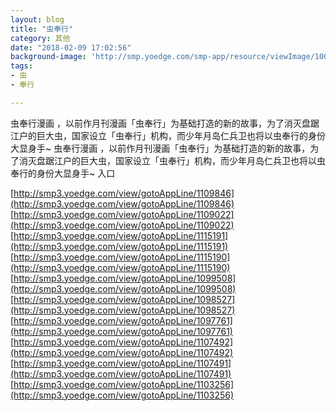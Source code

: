 ```yaml
---
layout: blog
title: "虫奉行"
category: 其他
date: "2018-02-09 17:02:56"
background-image: 'http://smp.yoedge.com/smp-app/resource/viewImage/1000463appline.png'
tags:
- 虫
- 奉行

---
```

虫奉行漫画 ，以前作月刊漫画「虫奉行」为基础打造的新的故事，为了消灭盘踞江户的巨大虫，国家设立「虫奉行」机构，而少年月岛仁兵卫也将以虫奉行的身份大显身手~
虫奉行漫画 ，以前作月刊漫画「虫奉行」为基础打造的新的故事，为了消灭盘踞江户的巨大虫，国家设立「虫奉行」机构，而少年月岛仁兵卫也将以虫奉行的身份大显身手~
入口

[http://smp3.yoedge.com/view/gotoAppLine/1109846](http://smp3.yoedge.com/view/gotoAppLine/1109846)
[http://smp3.yoedge.com/view/gotoAppLine/1109022](http://smp3.yoedge.com/view/gotoAppLine/1109022)
[http://smp3.yoedge.com/view/gotoAppLine/1115191](http://smp3.yoedge.com/view/gotoAppLine/1115191)
[http://smp3.yoedge.com/view/gotoAppLine/1115190](http://smp3.yoedge.com/view/gotoAppLine/1115190)
[http://smp3.yoedge.com/view/gotoAppLine/1099508](http://smp3.yoedge.com/view/gotoAppLine/1099508)
[http://smp3.yoedge.com/view/gotoAppLine/1098527](http://smp3.yoedge.com/view/gotoAppLine/1098527)
[http://smp3.yoedge.com/view/gotoAppLine/1097761](http://smp3.yoedge.com/view/gotoAppLine/1097761)
[http://smp3.yoedge.com/view/gotoAppLine/1107492](http://smp3.yoedge.com/view/gotoAppLine/1107492)
[http://smp3.yoedge.com/view/gotoAppLine/1107491](http://smp3.yoedge.com/view/gotoAppLine/1107491)
[http://smp3.yoedge.com/view/gotoAppLine/1103256](http://smp3.yoedge.com/view/gotoAppLine/1103256)

        
